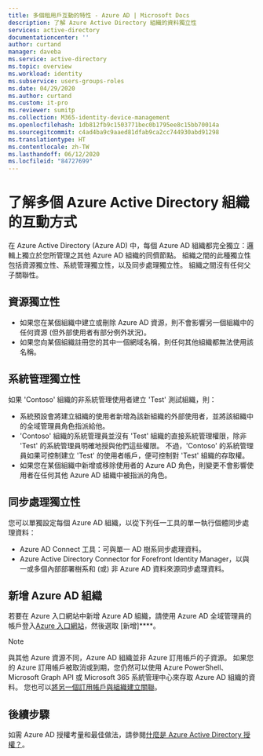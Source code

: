 ```yaml
---
title: 多個租用戶互動的特性 - Azure AD | Microsoft Docs
description: 了解 Azure Active Directory 組織的資料獨立性
services: active-directory
documentationcenter: ''
author: curtand
manager: daveba
ms.service: active-directory
ms.topic: overview
ms.workload: identity
ms.subservice: users-groups-roles
ms.date: 04/29/2020
ms.author: curtand
ms.custom: it-pro
ms.reviewer: sumitp
ms.collection: M365-identity-device-management
ms.openlocfilehash: 1db812fb9c1503771bec0b1795ee8c15bb70014a
ms.sourcegitcommit: c4ad4ba9c9aaed81dfab9ca2cc744930abd91298
ms.translationtype: HT
ms.contentlocale: zh-TW
ms.lasthandoff: 06/12/2020
ms.locfileid: "84727699"
---
```

# <a name="understand-how-multiple-azure-active-directory-organizations-interact"></a>了解多個 Azure Active Directory 組織的互動方式

在 Azure Active Directory (Azure AD) 中，每個 Azure AD 組織都完全獨立：邏輯上獨立於您所管理之其他 Azure AD 組織的同儕節點。 組織之間的此種獨立性包括資源獨立性、系統管理獨立性，以及同步處理獨立性。 組織之間沒有任何父子關聯性。

## <a name="resource-independence"></a>資源獨立性

* 如果您在某個組織中建立或刪除 Azure AD 資源，則不會影響另一個組織中的任何資源 (但外部使用者有部分例外狀況)。
* 如果您向某個組織註冊您的其中一個網域名稱，則任何其他組織都無法使用該名稱。

## <a name="administrative-independence"></a>系統管理獨立性

如果 'Contoso' 組織的非系統管理使用者建立 'Test' 測試組織，則：

* 系統預設會將建立組織的使用者新增為該新組織的外部使用者，並將該組織中的全域管理員角色指派給他。
* 'Contoso' 組織的系統管理員並沒有 'Test' 組織的直接系統管理權限，除非 'Test' 的系統管理員明確地授與他們這些權限。 不過，'Contoso' 的系統管理員如果可控制建立 'Test' 的使用者帳戶，便可控制對 'Test' 組織的存取權。
* 如果您在某個組織中新增或移除使用者的 Azure AD 角色，則變更不會影響使用者在任何其他 Azure AD 組織中被指派的角色。

## <a name="synchronization-independence"></a>同步處理獨立性

您可以單獨設定每個 Azure AD 組織，以從下列任一工具的單一執行個體同步處理資料：

* Azure AD Connect 工具：可與單一 AD 樹系同步處理資料。
* Azure Active Directory Connector for Forefront Identity Manager，以與一或多個內部部署樹系和 (或) 非 Azure AD 資料來源同步處理資料。

## <a name="add-an-azure-ad-organization"></a>新增 Azure AD 組織

若要在 Azure 入口網站中新增 Azure AD 組織，請使用 Azure AD 全域管理員的帳戶登入[Azure 入口網站](https://portal.azure.com)，然後選取 [新增]****。

> [!NOTE]
> 與其他 Azure 資源不同，Azure AD 組織並非 Azure 訂用帳戶的子資源。 如果您的 Azure 訂用帳戶被取消或到期，您仍然可以使用 Azure PowerShell、Microsoft Graph API 或 Microsoft 365 系統管理中心來存取 Azure AD 組織的資料。 您也可以[將另一個訂用帳戶與組織建立關聯](../fundamentals/active-directory-how-subscriptions-associated-directory.md)。
>

## <a name="next-steps"></a>後續步驟

如需 Azure AD 授權考量和最佳做法，請參閱[什麼是 Azure Active Directory 授權？](../fundamentals/active-directory-licensing-whatis-azure-portal.md)。
